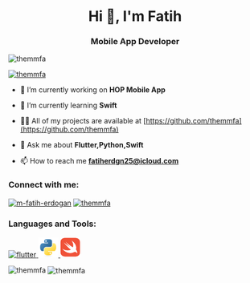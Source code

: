 <h1 align="center">Hi 👋, I'm Fatih</h1>
<h3 align="center">Mobile App Developer</h3>

<p align="left"> <img src="https://komarev.com/ghpvc/?username=themmfa&label=Profile%20views&color=0e75b6&style=flat" alt="themmfa" /> </p>

<p align="left"> <a href="https://github.com/ryo-ma/github-profile-trophy"><img src="https://github-profile-trophy.vercel.app/?username=themmfa" alt="themmfa" /></a> </p>

- 🔭 I’m currently working on **HOP Mobile App**

- 🌱 I’m currently learning **Swift**

- 👨‍💻 All of my projects are available at [https://github.com/themmfa](https://github.com/themmfa)

- 💬 Ask me about **Flutter,Python,Swift**

- 📫 How to reach me **fatiherdgn25@icloud.com**

<h3 align="left">Connect with me:</h3>
<p align="left">
<a href="https://linkedin.com/in/m-fatih-erdogan" target="blank"><img align="center" src="https://raw.githubusercontent.com/rahuldkjain/github-profile-readme-generator/master/src/images/icons/Social/linked-in-alt.svg" alt="m-fatih-erdogan" height="30" width="40" /></a>
<a href="https://instagram.com/themmfa" target="blank"><img align="center" src="https://raw.githubusercontent.com/rahuldkjain/github-profile-readme-generator/master/src/images/icons/Social/instagram.svg" alt="themmfa" height="30" width="40" /></a>
</p>

<h3 align="left">Languages and Tools:</h3>
<p align="left"> <a href="https://flutter.dev" target="_blank" rel="noreferrer"> <img src="https://www.vectorlogo.zone/logos/flutterio/flutterio-icon.svg" alt="flutter" width="40" height="40"/> </a> <a href="https://www.python.org" target="_blank" rel="noreferrer"> <img src="https://raw.githubusercontent.com/devicons/devicon/master/icons/python/python-original.svg" alt="python" width="40" height="40"/> </a> <a href="https://developer.apple.com/swift/" target="_blank" rel="noreferrer"> <img src="https://raw.githubusercontent.com/devicons/devicon/master/icons/swift/swift-original.svg" alt="swift" width="40" height="40"/> </a> </p>

<p><img align="left" src="https://github-readme-stats.vercel.app/api/top-langs?username=themmfa&show_icons=true&locale=en&layout=compact" alt="themmfa" /></p>

<p>&nbsp;<img align="center" src="https://github-readme-stats.vercel.app/api?username=themmfa&show_icons=true&locale=en" alt="themmfa" /></p>
